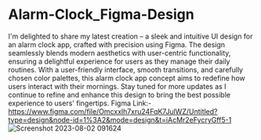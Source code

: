 # Alarm-Clock_Figma-Design
I'm delighted to share my latest creation – a sleek and intuitive UI design for an alarm clock app, crafted with precision using Figma. The design seamlessly blends modern aesthetics with user-centric functionality, ensuring a delightful experience for users as they manage their daily routines. With a user-friendly interface, smooth transitions, and carefully chosen color palettes, this alarm clock app concept aims to redefine how users interact with their mornings. Stay tuned for more updates as I continue to refine and enhance this design to bring the best possible experience to users' fingertips.
Figma Link:- https://www.figma.com/file/Omcxxlh7xru24FqK7JulWZ/Untitled?type=design&node-id=1%3A2&mode=design&t=iAcMr2eFycryGff5-1 
![Screenshot 2023-08-02 091624](https://github.com/akp660/Alarm-Clock_Figma-Design/assets/72183243/ce3e8880-c1be-4074-9686-fd52c5bd4e8d)
